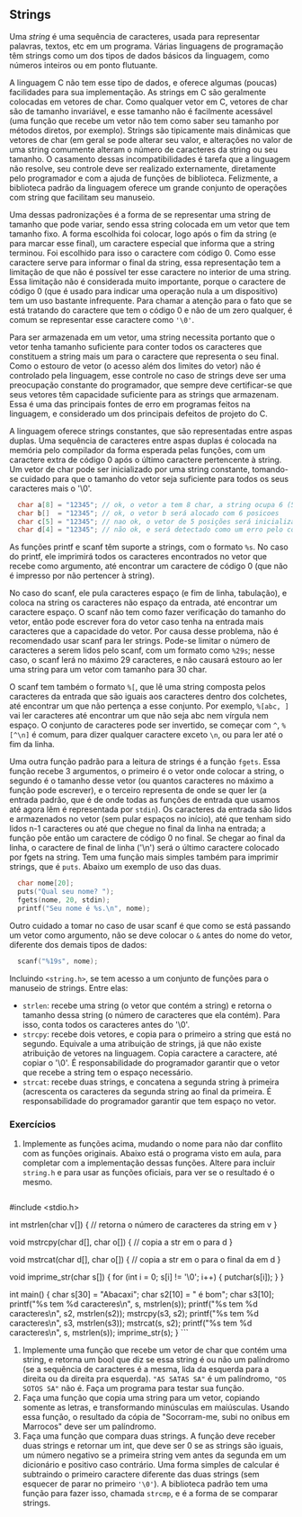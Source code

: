 ## Strings

Uma *string* é uma sequência de caracteres, usada para representar palavras, textos, etc em um programa.
Várias linguagens de programação têm strings como um dos tipos de dados básicos da linguagem, como números inteiros ou em ponto flutuante.

A linguagem C não tem esse tipo de dados, e oferece algumas (poucas) facilidades para sua implementação.
As strings em C são geralmente colocadas em vetores de char.
Como qualquer vetor em C, vetores de char são de tamanho invariável, e esse tamanho não é facilmente acessável (uma função que recebe um vetor não tem como saber seu tamanho por métodos diretos, por exemplo).
Strings são tipicamente mais dinâmicas que vetores de char (em geral se pode alterar seu valor, e alterações no valor de uma string comumente alteram o número de caracteres da string ou seu tamanho.
O casamento dessas incompatibilidades é tarefa que a linguagem não resolve, seu controle deve ser realizado externamente, diretamente pelo programador e com a ajuda de funções de biblioteca.
Felizmente, a biblioteca padrão da linguagem oferece um grande conjunto de operações com string que facilitam seu manuseio.

Uma dessas padronizações é a forma de se representar uma string de tamanho que pode variar, sendo essa string colocada em um vetor que tem tamanho fixo. A forma escolhida foi colocar, logo após o fim da string (e para marcar esse final), um caractere especial que informa que a string terminou. Foi escolhido para isso o caractere com código 0. Como esse caractere serve para informar o final da string, essa representação tem a limitação de que não é possível ter esse caractere no interior de uma string. Essa limitação não é considerada muito importante, porque o caractere de código 0 (que é usado para indicar uma operação nula a um dispositivo) tem um uso bastante infrequente.
Para chamar a atenção para o fato que se está tratando do caractere que tem o código 0 e não de um zero qualquer, é comum se representar esse caractere como `'\0'`.

Para ser armazenada em um vetor, uma string necessita portanto que o vetor tenha tamanho suficiente para conter todos os caracteres que constituem a string mais um para o caractere que representa o seu final.
Como o estouro de vetor (o acesso além dos limites do vetor) não é controlado pela linguagem, esse controle no caso de strings deve ser uma preocupação constante do programador, que sempre deve certificar-se que seus vetores têm capacidade suficiente para as strings que armazenam.
Essa é uma das principais fontes de erro em programas feitos na linguagem, e considerado um dos principais defeitos de projeto do C.

A linguagem oferece strings constantes, que são representadas entre aspas duplas. Uma sequência de caracteres entre aspas duplas é colocada na memória pelo compilador da forma esperada pelas funções, com um caractere extra de código 0 após o último caractere pertencente à string.
Um vetor de char pode ser inicializado por uma string constante, tomando-se cuidado para que o tamanho do vetor seja suficiente para todos os seus caracteres mais o '\0'.
```c
  char a[8] = "12345"; // ok, o vetor a tem 8 char, a string ocupa 6 (5+1); os dois char restantes serão preenchidos com 0
  char b[]  = "12345"; // ok, o vetor b será alocado com 6 posicoes
  char c[5] = "12345"; // nao ok, o vetor de 5 posições será inicializado com os caracteres, mas não será uma string porque nao terá o 0 final
  char d[4] = "12345"; // não ok, e será detectado como um erro pelo compilador, inicialização de mais elementos do que cabe no vetor
```

As funções printf e scanf têm suporte a strings, com o formato `%s`.
No caso do printf, ele imprimirá todos os caracteres encontrados no vetor que recebe como argumento, até encontrar um caractere de código 0 (que não é impresso por não pertencer à string).

No caso do scanf, ele pula caracteres espaço (e fim de linha, tabulação), e coloca na string os caracteres não espaço da entrada, até encontrar um caractere espaço. O scanf não tem como fazer verificação do tamanho do vetor, então pode escrever fora do vetor caso tenha na entrada mais caracteres que a capacidade do vetor. Por causa desse problema, não é recomendado usar scanf para ler strings.
Pode-se limitar o número de caracteres a serem lidos pelo scanf, com um formato como `%29s`; nesse caso, o scanf lerá no máximo 29 caracteres, e não causará estouro ao ler uma string para um vetor com tamanho para 30 char.

O scanf tem também o formato `%[`, que lê uma string composta pelos caracteres da entrada que são iguais aos caracteres dentro dos colchetes, até encontrar um que não pertença a esse conjunto. Por exemplo, `%[abc, ]` vai ler caracteres até encontrar um que não seja abc nem vírgula nem espaço. O conjunto de caracteres pode ser invertido, se começar com `^`, `%[^\n]` é comum, para dizer qualquer caractere exceto `\n`, ou para ler até o fim da linha.

Uma outra função padrão para a leitura de strings é a função `fgets`. Essa função recebe 3 argumentos, o primeiro é o vetor onde colocar a string, o segundo é o tamanho desse vetor (ou quantos caracteres no máximo a função pode escrever), e o terceiro representa de onde se quer ler (a entrada padrão, que é de onde todas as funções de entrada que usamos até agora lêm é representada por `stdin`). Os caracteres da entrada são lidos e armazenados no vetor (sem pular espaços no início), até que tenham sido lidos n-1 caracteres ou até que chegue no final da linha na entrada; a função põe então um caractere de código 0 no final. Se chegar ao final da linha, o caractere de final de linha ('\n') será o último caractere colocado por fgets na string.
Tem uma função mais simples também para imprimir strings, que é `puts`. Abaixo um exemplo de uso das duas.
```c
  char nome[20];
  puts("Qual seu nome? ");
  fgets(nome, 20, stdin);
  printf("Seu nome é %s.\n", nome);
```
Outro cuidado a tomar no caso de usar scanf é que como se está passando um vetor como argumento, não se deve colocar o `&` antes do nome do vetor, diferente dos demais tipos de dados:
```c
  scanf("%19s", nome);
```

Incluindo `<string.h>`, se tem acesso a um conjunto de funções para o manuseio de strings.
Entre elas:
- `strlen`: recebe uma string (o vetor que contém a string) e retorna o tamanho dessa string (o número de caracteres que ela contém). Para isso, conta todos os caracteres antes do '\0'.
- `strcpy`: recebe dois vetores, e copia para o primeiro a string que está no segundo. Equivale a uma atribuição de strings, já que não existe atribuição de vetores na linguagem. Copia caractere a caractere, até copiar o '\0'. É responsabilidade do programador garantir que o vetor que recebe a string tem o espaço necessário.
- `strcat`: recebe duas strings, e concatena a segunda string à primeira (acrescenta os caracteres da segunda string ao final da primeira. É responsabilidade do programador garantir que tem espaço no vetor.

### Exercícios

1. Implemente as funções acima, mudando o nome para não dar conflito com as funções originais. Abaixo está o programa visto em aula, para completar com a implementação dessas funções. Altere para incluir `string.h` e para usar as funções oficiais, para ver se o resultado é o mesmo.
    ```c
#include <stdio.h>

int mstrlen(char v[]) { // retorna o número de caracteres da string em v
}

void mstrcpy(char d[], char o[]) { // copia a str em o para d
}

void mstrcat(char d[], char o[]) { // copia a str em o para o final da em d
}

void imprime_str(char s[])
{
  for (int i = 0; s[i] != '\0'; i++) {
    putchar(s[i]);
  }
}

int main()
{
  char s[30] = "Abacaxi";
  char s2[10] = " é bom";
  char s3[10];
  printf("%s tem %d caracteres\n", s, mstrlen(s));
  printf("%s tem %d caracteres\n", s2, mstrlen(s2));
  mstrcpy(s3, s2);
  printf("%s tem %d caracteres\n", s3, mstrlen(s3));
  mstrcat(s, s2);
  printf("%s tem %d caracteres\n", s, mstrlen(s));
  imprime_str(s);
}
    ```
1. Implemente uma função que recebe um vetor de char que contém uma string, e retorna um bool que diz se essa string é ou não um palíndromo (se a sequência de caracteres é a mesma, lida da esquerda para a direita ou da direita pra esquerda). ```"AS SATAS SA"``` é um palíndromo, ```"OS SOTOS SA"``` não é. Faça um programa para testar sua função.
2. Faça uma função que copia uma string para um vetor, copiando somente as letras, e transformando minúsculas em maiúsculas. Usando essa função, o resultado da cópia de "Socorram-me, subi no onibus em Marrocos" deve ser um palíndromo.
1. Faça uma função que compara duas strings. A função deve receber duas strings e retornar um int, que deve ser 0 se as strings são iguais, um número negativo se a primeira string vem antes da segunda em um dicionário e positivo caso contrário. Uma forma simples de calcular é subtraindo o primeiro caractere diferente das duas strings (sem esquecer de parar no primeiro `'\0'`). A biblioteca padrão tem uma função para fazer isso, chamada `strcmp`, e é a forma de se comparar strings.
